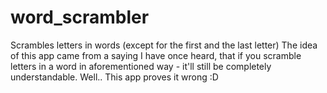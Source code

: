 # word_scrambler
Scrambles letters in words (except for the first and the last letter)
The idea of this app came from a saying I have once heard, that if you scramble letters in a word in aforementioned way - it'll still be completely understandable. Well.. This app proves it wrong :D
